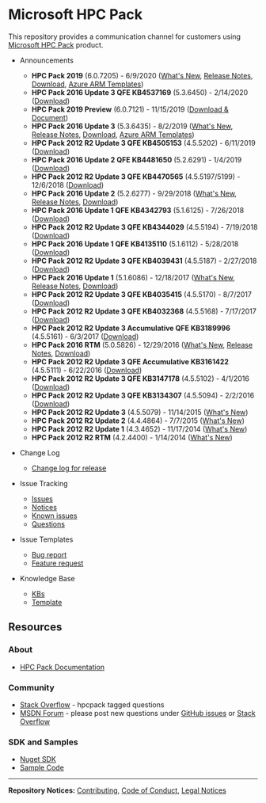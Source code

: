 # Microsoft HPC Pack
This repository provides a communication channel for customers using [Microsoft HPC Pack](https://aka.ms/hpcpack) product.

* Announcements
    * **HPC Pack 2019** (6.0.7205) - 6/9/2020 ([What's New](https://docs.microsoft.com/en-us/powershell/high-performance-computing/what-s-new-in-hpc-pack-2019?view=hpc19-ps), [Release Notes](https://docs.microsoft.com/en-us/powershell/high-performance-computing/release-notes-for-hpc-pack-2019?view=hpc19-ps), [Download](https://www.microsoft.com/en-us/download/details.aspx?id=101360), [Azure ARM Templates](https://github.com/Azure/hpcpack-template/tree/master/HPCPack2019))  
    * **HPC Pack 2016 Update 3 QFE KB4537169** (5.3.6450) - 2/14/2020 ([Download](https://www.microsoft.com/en-us/download/details.aspx?id=100918))
    * **HPC Pack 2019 Preview** (6.0.7121) - 11/15/2019 ([Download & Document](https://www.microsoft.com/en-us/download/details.aspx?id=100592))
    * **HPC Pack 2016 Update 3** (5.3.6435) - 8/2/2019 ([What's New](https://docs.microsoft.com/en-us/powershell/high-performance-computing/what-s-new-in-hpc-pack-2016-update-3?view=hpc16-ps), [Release Notes](https://docs.microsoft.com/en-us/powershell/high-performance-computing/release-notes-for-hpc-pack-2016-update-3?view=hpc16-ps), [Download](https://www.microsoft.com/en-us/download/details.aspx?id=58506), [Azure ARM Templates](https://github.com/Azure/hpcpack-template-2016))
    * **HPC Pack 2012 R2 Update 3 QFE KB4505153** (4.5.5202) - 6/11/2019 ([Download](https://www.microsoft.com/en-us/download/details.aspx?id=58380))
    * **HPC Pack 2016 Update 2 QFE KB4481650** (5.2.6291) - 1/4/2019 ([Download](https://www.microsoft.com/en-us/download/details.aspx?id=57703))
    * **HPC Pack 2012 R2 Update 3 QFE KB4470565** (4.5.5197/5199) - 12/6/2018 ([Download](https://www.microsoft.com/en-us/download/details.aspx?id=57602))
    * **HPC Pack 2016 Update 2** (5.2.6277) - 9/29/2018 ([What's New](https://docs.microsoft.com/en-us/powershell/high-performance-computing/what-s-new-in-hpc-pack-2016-update-2?view=hpc16-ps), [Release Notes](https://docs.microsoft.com/en-us/powershell/high-performance-computing/release-notes-for-hpc-pack-2016-update-2?view=hpc16-ps), [Download](https://www.microsoft.com/en-us/download/details.aspx?id=57344))
    * **HPC Pack 2016 Update 1 QFE KB4342793** (5.1.6125) - 7/26/2018 ([Download](https://www.microsoft.com/en-us/download/details.aspx?id=57174))
    * **HPC Pack 2012 R2 Update 3 QFE KB4344029** (4.5.5194) - 7/19/2018 ([Download](https://www.microsoft.com/en-us/download/details.aspx?id=57161))
    * **HPC Pack 2016 Update 1 QFE KB4135110** (5.1.6112) - 5/28/2018 ([Download](https://www.microsoft.com/en-us/download/details.aspx?id=57703))
    * **HPC Pack 2012 R2 Update 3 QFE KB4039431** (4.5.5187) - 2/27/2018 ([Download](https://www.microsoft.com/en-us/downlo*ad/details.aspx?id=56614))
    * **HPC Pack 2016 Update 1** (5.1.6086) - 12/18/2017 ([What's New](https://docs.microsoft.com/en-us/powershell/high-performance-computing/what-s-new-in-hpc-pack-2016-update-1?view=hpc16-ps), [Release Notes](https://docs.microsoft.com/en-us/powershell/high-performance-computing/release-notes-for-hpc-pack-2016-update-1?view=hpc16-ps), [Download](https://www.microsoft.com/en-us/download/details.aspx?id=56360))
    * **HPC Pack 2012 R2 Update 3 QFE KB4035415** (4.5.5170) - 8/7/2017 ([Download](https://www.microsoft.com/en-us/download/details.aspx?id=55714))
    * **HPC Pack 2012 R2 Update 3 QFE KB4032368** (4.5.5168) - 7/17/2017 ([Download](https://www.microsoft.com/en-us/download/details.aspx?id=55650))
    * **HPC Pack 2012 R2 Update 3 Accumulative QFE KB3189996** (4.5.5161) - 6/3/2017 ([Download](https://www.microsoft.com/en-us/download/details.aspx?id=54772))
    * **HPC Pack 2016 RTM** (5.0.5826) - 12/29/2016 ([What's New](https://docs.microsoft.com/en-us/powershell/high-performance-computing/what-s-new-in-hpc-pack-2016?view=hpc16-ps), [Release Notes](https://docs.microsoft.com/en-us/powershell/high-performance-computing/release-notes-for-hpc-pack-2016?view=hpc16-ps), [Download](https://www.microsoft.com/en-us/download/details.aspx?id=54507))
    * **HPC Pack 2012 R2 Update 3 QFE Accumulative KB3161422** (4.5.5111) - 6/22/2016 ([Download](https://www.microsoft.com/en-us/download/details.aspx?id=52983))
    * **HPC Pack 2012 R2 Update 3 QFE KB3147178** (4.5.5102) - 4/1/2016 ([Download](https://www.microsoft.com/en-us/download/details.aspx?id=51662))
    * **HPC Pack 2012 R2 Update 3 QFE KB3134307** (4.5.5094) - 2/2/2016 ([Download](https://www.microsoft.com/en-us/download/details.aspx?id=50809))
    * **HPC Pack 2012 R2 Update 3** (4.5.5079) - 11/14/2015 ([What's New](https://docs.microsoft.com/en-us/previous-versions/windows/it-pro/hpc-server-2012-R2-and-2012/mt595796(v=ws.11)))
    * **HPC Pack 2012 R2 Update 2** (4.4.4864) - 7/7/2015 ([What's New](https://docs.microsoft.com/en-us/previous-versions/windows/it-pro/hpc-server-2012-R**2-and-2012/mt269417(v=ws.11)))
    * **HPC Pack 2012 R2 Update 1** (4.3.4652) - 11/17/2014 ([What's New](https://docs.microsoft.com/en-us/previous-versions/windows/it-pro/hpc-server-2012-R2-and-2012/dn864736(v=ws.11)))
    * **HPC Pack 2012 R2 RTM** (4.2.4400) - 1/14/2014 ([What's New](https://docs.microsoft.com/en-us/previous-versions/windows/it-pro/hpc-server-2012-R2-and-2012/dn582020(v=ws.11)))


    

* Change Log
    * [Change log for release](https://github.com/Azure/hpcpack/blob/master/CHANGELOG.md)
* Issue Tracking
    * [Issues](https://github.com/Azure/hpcpack/issues)
    * [Notices](https://github.com/Azure/hpcpack/labels/notice)
    * [Known issues](https://github.com/Azure/hpcpack/labels/known%20issue)
    * [Questions](https://github.com/Azure/hpcpack/labels/question)
* Issue Templates
    * [Bug report](https://github.com/Azure/hpcpack/blob/master/.github/ISSUE_TEMPLATE/bug_report.md)
    * [Feature request](https://github.com/Azure/hpcpack/blob/master/.github/ISSUE_TEMPLATE/feature_request.md)
* Knowledge Base
    * [KBs](https://github.com/Azure/hpcpack/blob/master/kb)
    * [Template](https://github.com/Azure/hpcpack/blob/master/kb/kb_template.md)



## Resources

### About

* [HPC Pack Documentation](https://aka.ms/hpcpack)

### Community

* [Stack Overflow](https://stackoverflow.com/questions/tagged/hpcpack) -  hpcpack tagged questions
* [MSDN Forum](https://social.microsoft.com/Forums/en-US/home?category=windowshpc) -
please post new questions under [GitHub issues](https://github.com/Azure/hpcpack/issues)
or [Stack Overflow](https://stackoverflow.com/questions/tagged/hpcpack)

### SDK and Samples

* [Nuget SDK](https://www.nuget.org/packages/Microsoft.HPC.SDK/)
* [Sample Code](https://github.com/Azure-Samples/hpcpack-samples)

* * *

**Repository Notices:** [Contributing](CONTRIBUTING.md),
[Code of Conduct](CODE_OF_CONDUCT.md), [Legal Notices](LEGAL_NOTICES.md)
